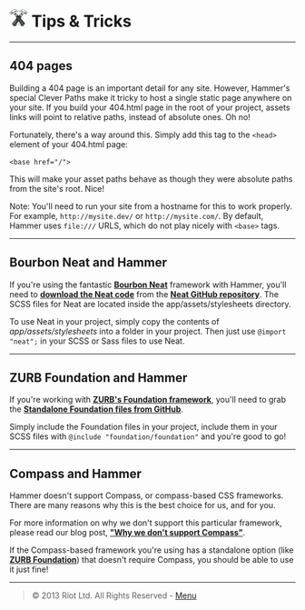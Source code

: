 # ![](img/icon-small.png) Tips & Tricks

***

## 404 pages

Building a 404 page is an important detail for any site. However, Hammer's special Clever Paths make it tricky to host a single static page anywhere on your site. If you build your 404.html page in the root of your project, assets links will point to relative paths, instead of absolute ones. Oh no!

Fortunately, there's a way around this. Simply add this tag to the `<head>` element of your 404.html page:

	<base href="/">

This will make your asset paths behave as though they were absolute paths from the site's root. Nice!

Note: You'll need to run your site from a hostname for this to work properly. For example, `http://mysite.dev/` or `http://mysite.com/`. By default, Hammer uses `file:///` URLS, which do not play nicely with `<base>` tags.

***

## Bourbon Neat and Hammer

If you're using the fantastic **[Bourbon Neat](http://neat.bourbon.io/ "Bourbon Neat")** framework with Hammer, you'll need to **[download the Neat code](https://github.com/thoughtbot/neat/archive/master.zip "Download the Neat code")** from the **[Neat GitHub repository](https://github.com/thoughtbot/neat "Neat GitHub repository")**. The SCSS files for Neat are located inside the app/assets/stylesheets directory.

To use Neat in your project, simply copy the contents of _app/assets/stylesheets_ into a folder in your project. Then just use `@import "neat";` in your SCSS or Sass files to use Neat.

***

## ZURB Foundation and Hammer

If you're working with **[ZURB's Foundation framework](http://foundation.zurb.com/ "ZURB's Foundation framework")**, you'll need to grab the **[Standalone Foundation files from GitHub](https://github.com/zurb/foundation/tree/scss-standalone "Standalone Foundation files from GitHub")**.

Simply include the Foundation files in your project, include them in your SCSS files with `@include "foundation/foundation"` and you're good to go!

***

## Compass and Hammer

Hammer doesn't support Compass, or compass-based CSS frameworks. There are many reasons why this is the best choice for us, and for you.

For more information on why we don't support this particular framework, please read our blog post, **["Why we don't support Compass"](http://hammerformac.com/news/compass.html "Why we don't support Compass")**.

If the Compass-based framework you're using has a standalone option (like **[ZURB Foundation](https://github.com/zurb/foundation/tree/scss-standalone "ZURB Foundation")**) that doesn't require Compass, you should be able to use it just fine!

***

> © 2013 Riot Ltd. All Rights Reserved - [Menu](index.md "Main menu")
